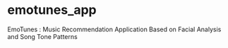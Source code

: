 # emotunes_app
EmoTunes : Music Recommendation Application Based on Facial Analysis and Song Tone Patterns
